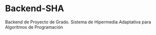 # Backend-SHA
Backend de Proyecto de Grado. Sistema de Hipermedia Adaptativa para Algoritmos de Programación
